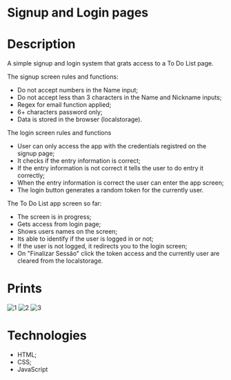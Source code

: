 # Signup and Login pages
	
# Description

A simple signup and login system that grats access to a To Do List page.

The signup screen rules and functions:
* Do not accept numbers in the Name input;
* Do not accept less than 3 characters in the Name and Nickname inputs;
* Regex for email function applied;
* 6+ characters password only;
* Data is stored in the browser (localstorage).

The login screen rules and functions
* User can only access the app with the credentials registred on the signup page;
* It checks if the entry information is correct;
* If the entry information is not correct it tells the user to do entry it correctly;
* When the entry information is correct the user can enter the app screen;
* The login button generates a random token for the currently user.

The To Do List app screen so far:
* The screen is in progress;
* Gets access from login page;
* Shows users names on the screen;
* Its able to identify if the user is logged in or not;
* If the user is not logged, it redirects you to the login screen;
* On "Finalizar Sessão" click the token access and the currently user are cleared from the localstorage. 

# Prints

![1](https://user-images.githubusercontent.com/86390899/161307824-d0e317c3-c236-410e-b130-76235f0af80a.png)
![2](https://user-images.githubusercontent.com/86390899/161307835-3a4012e8-7c07-4d61-9ace-234091ee2ffa.png)
![3](https://user-images.githubusercontent.com/86390899/161307847-c171985b-27eb-420d-9938-596a62d1d241.png)

# Technologies
* HTML;
* CSS;
* JavaScript
